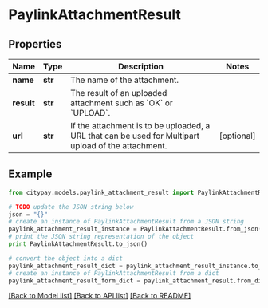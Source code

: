 # PaylinkAttachmentResult


## Properties

Name | Type | Description | Notes
------------ | ------------- | ------------- | -------------
**name** | **str** | The name of the attachment. | 
**result** | **str** | The result of an uploaded attachment such as &#x60;OK&#x60; or &#x60;UPLOAD&#x60;. | 
**url** | **str** | If the attachment is to be uploaded, a URL that can be used for Multipart upload of the attachment. | [optional] 

## Example

```python
from citypay.models.paylink_attachment_result import PaylinkAttachmentResult

# TODO update the JSON string below
json = "{}"
# create an instance of PaylinkAttachmentResult from a JSON string
paylink_attachment_result_instance = PaylinkAttachmentResult.from_json(json)
# print the JSON string representation of the object
print PaylinkAttachmentResult.to_json()

# convert the object into a dict
paylink_attachment_result_dict = paylink_attachment_result_instance.to_dict()
# create an instance of PaylinkAttachmentResult from a dict
paylink_attachment_result_form_dict = paylink_attachment_result.from_dict(paylink_attachment_result_dict)
```
[[Back to Model list]](../README.md#documentation-for-models) [[Back to API list]](../README.md#documentation-for-api-endpoints) [[Back to README]](../README.md)


